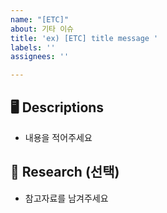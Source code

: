 ```yaml
---
name: "[ETC]"
about: 기타 이슈
title: 'ex) [ETC] title message '
labels: ''
assignees: ''

---
```


## 🖥️ Descriptions
 - 내용을 적어주세요

## 📖 Research (선택)
 - 참고자료를 남겨주세요
